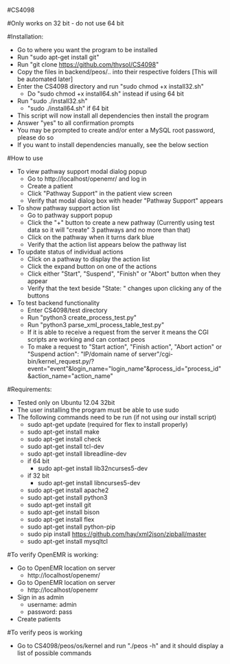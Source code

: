 #CS4098

#Only works on 32 bit - do not use 64 bit

#Installation:
- Go to where you want the program to be installed
- Run "sudo apt-get install git"
- Run "git clone https://github.com/thysol/CS4098"
- Copy the files in backend/peos/.. into their respective folders [This will be automated later]
- Enter the CS4098 directory and run "sudo chmod +x install32.sh"
	- Do "sudo chmod +x install64.sh" instead if using 64 bit
- Run "sudo ./install32.sh"
	- "sudo ./install64.sh" if 64 bit
- This script will now install all dependencies then install the program
- Answer "yes" to all confirmation prompts
- You may be prompted to create and/or enter a MySQL root password, please do so
- If you want to install dependencies manually, see the below section

#How to use
- To view pathway support modal dialog popup
	- Go to http://localhost/openemr/ and log in
	- Create a patient
	- Click "Pathway Support" in the patient view screen
	- Verify that modal dialog box with header "Pathway Support" appears
- To show pathway support action list
	- Go to pathway support popup
	- Click the "+" button to create a new pathway (Currently using test data so it will "create" 3 pathways and no more than that)
	- Click on the pathway when it turns dark blue
	- Verify that the action list appears below the pathway list
- To update status of individual actions
	- Click on a pathway to display the action list
	- Click the expand button on one of the actions
	- Click either "Start", "Suspend", "Finish" or "Abort" button when they appear
	- Verify that the text beside "State: " changes upon clicking any of the buttons
- To test backend functionality
	- Enter CS4098/test directory
	- Run "python3 create_process_test.py"
	- Run "python3 parse_xml_process_table_test.py"
	- If it is able to receive a request from the server it means the CGI scripts are working and can contact peos
    - To make a request to "Start action", "Finish action", "Abort action" or "Suspend action": "IP/domain name of server"/cgi-bin/kernel_request.py/?event="event"&login_name="login_name"&process_id="process_id"&action_name="action_name"

#Requirements:
- Tested only on Ubuntu 12.04 32bit
- The user installing the program must be able to use sudo
- The following commands need to be run (if not using our install script)
	- sudo apt-get update (required for flex to install properly)
	- sudo apt-get install make
	- sudo apt-get install check
	- sudo apt-get install tcl-dev
	- sudo apt-get install libreadline-dev
	- if 64 bit
		- sudo apt-get install lib32ncurses5-dev
	- if 32 bit
		- sudo apt-get install libncurses5-dev
	- sudo apt-get install apache2
	- sudo apt-get install python3
	- sudo apt-get install git
	- sudo apt-get install bison
	- sudo apt-get install flex
	- sudo apt-get install python-pip
	- sudo pip install https://github.com/hay/xml2json/zipball/master
	- sudo apt-get install mysqltcl

#To verify OpenEMR is working:

- Go to OpenEMR location on server 
	- http://localhost/openemr/
- Go to OpenEMR location on server 
	- http://localhost/openemr
- Sign in as admin
	- username: admin
	- password: pass
- Create patients

#To verify peos is working

- Go to CS4098/peos/os/kernel and run "./peos -h" and it should display a list of possible commands

